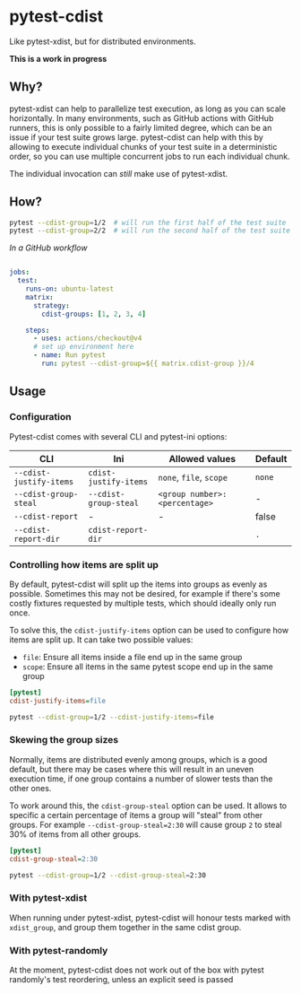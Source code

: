 # pytest-cdist

Like pytest-xdist, but for distributed environments.

**This is a work in progress**

## Why?

pytest-xdist can help to parallelize test execution, as long as you can scale
horizontally. In many environments, such as GitHub actions with GitHub runners, this is
only possible to a fairly limited degree, which can be an issue if your test suite grows
large. pytest-cdist can help with this by allowing to execute individual chunks of your
test suite in a deterministic order, so you can use multiple concurrent jobs to run each
individual chunk.

The individual invocation can *still* make use of pytest-xdist.


## How?

```bash
pytest --cdist-group=1/2  # will run the first half of the test suite
pytest --cdist-group=2/2  # will run the second half of the test suite
```

*In a GitHub workflow*

```yaml

jobs:
  test:
    runs-on: ubuntu-latest
    matrix:
      strategy:
        cdist-groups: [1, 2, 3, 4]

    steps:
      - uses: actions/checkout@v4
      # set up environment here
      - name: Run pytest
        run: pytest --cdist-group=${{ matrix.cdist-group }}/4
```

## Usage

### Configuration

Pytest-cdist comes with several CLI and pytest-ini options:

| CLI                     | Ini                   | Allowed values                | Default |
|-------------------------|-----------------------|-------------------------------|---------|
| `--cdist-justify-items` | `cdist-justify-items` | `none`, `file`, `scope`       | `none`  |
| `--cdist-group-steal`   | `--cdist-group-steal` | `<group number>:<percentage>` | -       |
| `--cdist-report`        | -                     | -                             | false   |
| `--cdist-report-dir`    | `cdist-report-dir`    |                               | `.`     |


### Controlling how items are split up

By default, pytest-cdist will split up the items into groups as evenly as possible.
Sometimes this may not be desired, for example if there's some costly fixtures requested
by multiple tests, which should ideally only run once. 

To solve this, the `cdist-justify-items` option can be used to configure how items are
split up. It can take two possible values: 

- `file`: Ensure all items inside a file end up in the same group
- `scope`: Ensure all items in the same pytest scope end up in the same group

```ini
[pytest]
cdist-justify-items=file
```

```bash
pytest --cdist-group=1/2 --cdist-justify-items=file
```


### Skewing the group sizes

Normally, items are distributed evenly among groups, which is a good default, but there
may be cases where this will result in an uneven execution time, if one group contains
a number of slower tests than the other ones. 

To work around this, the `cdist-group-steal` option can be used. It allows to specific 
a certain percentage of items a group will "steal" from other groups. For example 
`--cdist-group-steal=2:30` will cause group `2` to steal 30% of items from all other 
groups.

```ini
[pytest]
cdist-group-steal=2:30
```

```bash
pytest --cdist-group=1/2 --cdist-group-steal=2:30
```

### With pytest-xdist

When running under pytest-xdist, pytest-cdist will honour tests marked with 
`xdist_group`, and group them together in the same cdist group. 


### With pytest-randomly

At the moment, pytest-cdist does not work out of the box with pytest randomly's test
reordering, unless an explicit seed is passed